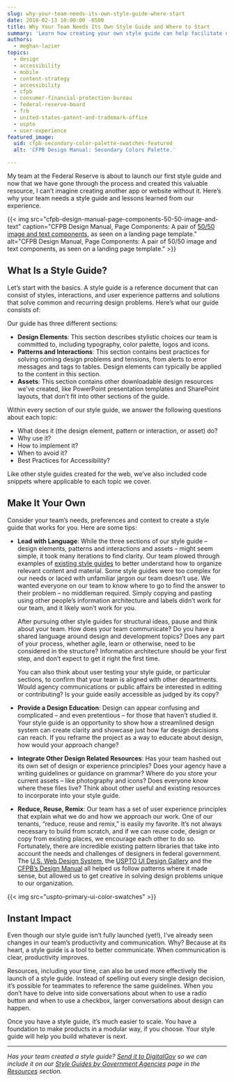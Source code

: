 ```yaml
---
slug: why-your-team-needs-its-own-style-guide-where-start
date: 2018-02-13 10:00:00 -0500
title: Why Your Team Needs Its Own Style Guide and Where to Start
summary: 'Learn how creating your own style guide can help facilitate development for agency websites. Review best practices, lessons learned, and examples from the U.S. Web Design System, Consumer Financial Protection Bureau, and the United States Patent and Trademark Office.'
authors:
  - meghan-lazier
topics:
  - design
  - accessibility
  - mobile
  - content-strategy
  - accessibility
  - cfpb
  - consumer-financial-protection-bureau
  - federal-reserve-board
  - frb
  - united-states-patent-and-trademark-office
  - uspto
  - user-experience
featured_image:
  uid: cfpb-secondary-color-palette-swatches-featured
  alt: 'CFPB Design Manual: Secondary Colors Palette.'

---
```


My team at the Federal Reserve is about to launch our first style guide and now that we have gone through the process and created this valuable resource, I can’t imagine creating another app or website without it. Here’s why your team needs a style guide and lessons learned from our experience.

{{< img src="cfpb-design-manual-page-components-50-50-image-and-text" caption="CFPB Design Manual, Page Components: A pair of [50/50 image and text components](https://cfpb.github.io/design-manual/page-components/50-50.html), as seen on a landing page template." alt="CFPB Design Manual, Page Components: A pair of 50/50 image and text components, as seen on a landing page template." >}}

## What Is a Style Guide?

Let’s start with the basics. A style guide is a reference document that can consist of styles, interactions, and user experience patterns and solutions that solve common and recurring design problems. Here’s what our guide consists of:

Our guide has three different sections:

* **Design Elements**: This section describes stylistic choices our team is committed to, including typography, color palette, logos and icons.
* **Patterns and Interactions**: This section contains best practices for solving coming design problems and tensions, from alerts to error messages and tags to tables. Design elements can typically be applied to the content in this section.
* **Assets**: This section contains other downloadable design resources we’ve created, like PowerPoint presentation templates and SharePoint layouts, that don’t fit into other sections of the guide.

Within every section of our style guide, we answer the following questions about each topic:

* What does it (the design element, pattern or interaction, or asset) do?
* Why use it?
* How to implement it?
* When to avoid it?
* Best Practices for Accessibility?

Like other style guides created for the web, we’ve also included code snippets where applicable to each topic we cover.

## Make It Your Own

Consider your team’s needs, preferences and context to create a style guide that works for you. Here are some tips:

*   **Lead with Language**: While the three sections of our style guide – design elements, patterns and interactions and assets – might seem simple, it took many iterations to find clarity. Our team plowed through examples of [existing style guides](http://styleguides.io/examples.html) to better understand how to organize relevant content and material. Some style guides were too complex for our needs or laced with unfamiliar jargon our team doesn’t use. We wanted everyone on our team to know where to go to find the answer to their problem – no middleman required. Simply copying and pasting using other people’s information architecture and labels didn’t work for our team, and it likely won’t work for you.

    After pursuing other style guides for structural ideas, pause and think about your team. How does your team communicate? Do you have a shared language around design and development topics? Does any part of your process, whether agile, learn or otherwise, need to be considered in the structure? Information architecture should be your first step, and don’t expect to get it right the first time.

    You can also think about user testing your style guide, or particular sections, to confirm that your team is aligned with other departments. Would agency communications or public affairs be interested in editing or contributing? Is your guide easily accessible as judged by its copy?
*   **Provide a Design Education**: Design can appear confusing and complicated – and even pretentious – for those that haven’t studied it. Your style guide is an opportunity to show how a streamlined design system can create clarity and showcase just how far design decisions can reach. If you reframe the project as a way to educate about design, how would your approach change?
*   **Integrate Other Design Related Resources**: Has your team hashed out its own set of design or experience principles? Does your agency have a writing guidelines or guidance on grammar? Where do you store your current assets – like photography and icons? Does everyone know where these files live? Think about other useful and existing resources to incorporate into your style guide.
*   **Reduce, Reuse, Remix**: Our team has a set of user experience principles that explain what we do and how we approach our work. One of our tenants, “reduce, reuse and remix,” is easily my favorite. It’s not always necessary to build from scratch, and if we can reuse code, design or copy from existing places, we encourage each other to do so. Fortunately, there are incredible existing pattern libraries that take into account the needs and challenges of designers in federal government. The [U.S. Web Design System](https://designsystem.digital.gov/), the [USPTO UI Design Gallery](https://uspto.github.io/designpatterns/) and the [CFPB’s Design Manual](https://cfpb.github.io/design-manual/) all helped us follow patterns where it made sense, but allowed us to get creative in solving design problems unique to our organization.

{{< img src="uspto-primary-ui-color-swatches" >}}

## Instant Impact

Even though our style guide isn’t fully launched (yet!), I’ve already seen changes in our team’s productivity and communication. Why? Because at its heart, a style guide is a tool to better communicate. When communication is clear, productivity improves.

Resources, including your time, can also be used more effectively the launch of a style guide. Instead of spelling out every single design decision, it’s possible for teammates to reference the same guidelines. When you don’t have to delve into side conversations about when to use a radio button and when to use a checkbox, larger conversations about design can happen.

Once you have a style guide, it’s much easier to scale. You have a foundation to make products in a modular way, if you choose. Your style guide will help you build whatever is next.

---

_Has your team created a style guide? [Send it to DigitalGov](mailto:digitalgov@gsa.gov) so we can include it on our [Style Guides by Government Agencies](https://www.digitalgov.gov/resources/style-guides-by-government-agencies/) page in the [Resources](https://www.digitalgov.gov/resources/) section._
